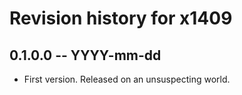 # Revision history for x1409

## 0.1.0.0 -- YYYY-mm-dd

* First version. Released on an unsuspecting world.
